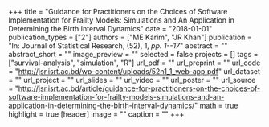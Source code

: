 +++
title = "Guidance for Practitioners on the Choices of Software Implementation for Frailty Models: Simulations and An Application in Determining the Birth Interval Dynamics"
date = "2018-01-01"
publication_types = ["2"]
authors = ["ME Karim", "JR Khan"]
publication = "In: Journal of Statistical Research, (52), 1, _pp. 1--17_"
abstract = ""
abstract_short = ""
image_preview = ""
selected = false
projects = []
tags = ["survival-analysis", "simulation", "R"]
url_pdf = ""
url_preprint = ""
url_code = "http://jsr.isrt.ac.bd/wp-content/uploads/52n1_1_web-app.pdf"
url_dataset = ""
url_project = ""
url_slides = ""
url_video = ""
url_poster = ""
url_source = "http://jsr.isrt.ac.bd/article/guidance-for-practitioners-on-the-choices-of-software-implementation-for-frailty-models-simulations-and-an-application-in-determining-the-birth-interval-dynamics/"
math = true
highlight = true
[header]
image = ""
caption = ""
+++
